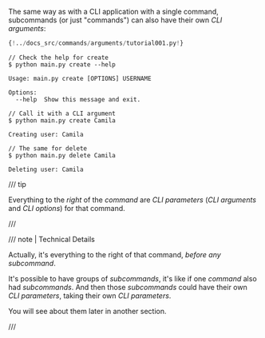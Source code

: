 The same way as with a CLI application with a single command, subcommands (or just "commands") can also have their own *CLI arguments*:

```Python hl_lines="7  12"
{!../docs_src/commands/arguments/tutorial001.py!}
```

<div class="termy">

```console
// Check the help for create
$ python main.py create --help

Usage: main.py create [OPTIONS] USERNAME

Options:
  --help  Show this message and exit.

// Call it with a CLI argument
$ python main.py create Camila

Creating user: Camila

// The same for delete
$ python main.py delete Camila

Deleting user: Camila
```

</div>

/// tip

Everything to the *right* of the *command* are *CLI parameters* (*CLI arguments* and *CLI options*) for that command.

///

/// note | Technical Details

Actually, it's everything to the right of that command, *before any subcommand*.

It's possible to have groups of *subcommands*, it's like if one *command* also had *subcommands*. And then those *subcommands* could have their own *CLI parameters*, taking their own *CLI parameters*.

You will see about them later in another section.

///
